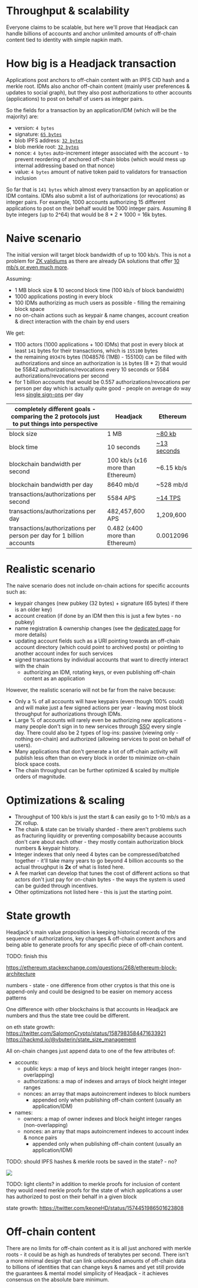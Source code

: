 # Throughput & scalability

Everyone claims to be scalable, but here we'll prove that Headjack can handle billions of accounts and anchor unlimited amounts of off-chain content tied to identity with simple napkin math.

<!-- toc -->

<!-- measuring performance, throughput & latency is hard but here we will provide a simplistic view
https://a16zcrypto.com/why-blockchain-performance-is-hard-to-measure/ -->

<!-- We believe a credible path to billions and worldwide adoption is necessary as part of the story -->

# How big is a Headjack transaction

Applications post anchors to off-chain content with an IPFS CID hash and a merkle root. IDMs also anchor off-chain content (mainly user preferences & updates to social graph), but they also post authorizations to other accounts (applications) to post on behalf of users as integer pairs.

So the fields for a transaction by an application/IDM (which will be the majority) are:
- version: `4 bytes`
- signature: [`65 bytes`](https://ethvigil.com/docs/eth_sign_example_code/#recovering-the-message-signer-in-the-smart-contract)
- blob IPFS address: [`32 bytes`](https://proto.school/anatomy-of-a-cid/01)
- blob merkle root: [`32 bytes`](https://www.mycryptopedia.com/merkle-tree-merkle-root-explained/)
- nonce: `4 bytes` auto-increment integer associated with the account - to prevent reordering of anchored off-chain blobs (which would mess up internal addressing based on that nonce)
- value: `4 bytes` amount of native token paid to validators for transaction inclusion

So far that is `141 bytes` which almost every transaction by an application or IDM contains. IDMs also submit a list of authorizations (or revocations) as integer pairs. For example, 1000 accounts authorizing 15 different applications to post on their behalf would be 1000 integer pairs. Assuming 8 byte integers (up to 2^64) that would be 8 * 2 * 1000 = 16k bytes.

# Naive scenario

The initial version will target block bandwidth of up to 100 kb/s. This is not a problem for [ ZK validiums](https://twitter.com/eshita/status/1546911451125649408) as there are already DA solutions that offer [10 mb/s or even much more](https://twitter.com/apolynya/status/1517137629334056960).

Assuming:
- 1 MB block size & 10 second block time (100 kb/s of block bandwidth)
- 1000 applications posting in every block
- 100 IDMs authorizing as much users as possible - filling the remaining block space
- no on-chain actions such as keypair & name changes, account creation & direct interaction with the chain by end users

We get:
- 1100 actors (1000 applications + 100 IDMs) that post in every block at least `141` bytes for their transactions, which is `155100` bytes
- the remaining `893476` bytes (1048576 (1MB) - 155100) can be filled with authorizations and since an authorization is `16` bytes (8 * 2) that would be 55842 authorizations/revocations every 10 seconds or 5584 authorizations/revocations per second
- for 1 billion accounts that would be 0.557 authorizations/revocations per person per day which is actually quite good - people on average do way less [single sign-ons](https://en.wikipedia.org/wiki/Single_sign-on) per day

|completely different goals - comparing the 2 protocols just to put things into perspective                                                                       | Headjack                            | Ethereum                                                                      |
|-----------------------------------------------------------------------|-------------------------------------|-------------------------------------------------------------------------------|
| block size                                                            | 1 MB                                | [ ~80 kb ]( https://etherscan.io/chart/blocksize )                            |
| block time                                                            | 10 seconds                          | [ ~13 seconds ]( https://ycharts.com/indicators/ethereum_average_block_time ) |
| blockchain bandwidth per second                                                  | 100 kb/s (x16 more than Ethereum)   | ~6.15 kb/s                                                                    |
| blockchain bandwidth per day                                                     | 8640 mb/d                           | ~528 mb/d                                                                     |
| transactions/authorizations per second                                | 5584 APS                               | [ ~14 TPS ]( https://blockchair.com/ethereum/charts/transactions-per-second ) |
| transactions/authorizations per day                                   | 482,457,600 APS                          | 1,209,600                                                                       |
| transactions/authorizations per person per day for 1 billion accounts | 0.482 (x400 more than Ethereum) | 0.0012096                                                                     |

<!-- Ethereum
- transactions per block: ~180
- single transaction size on average including calldata: 300-700 bytes -->

# Realistic scenario

The naive scenario does not include on-chain actions for specific accounts such as:
- keypair changes (new pubkey (32 bytes) + signature (65 bytes) if there is an older key)
- account creation (if done by an IDM then this is just a few bytes - no pubkey)
- name registration & ownership changes (see the [dedicated page](handles.md) for more details)
- updating account fields such as a URI pointing towards an off-chain account directory (which could point to archived posts) or pointing to another account index for such services
- signed transactions by individual accounts that want to directly interact with the chain
    - authorizing an IDM, rotating keys, or even publishing off-chain content as an application

However, the realistic scenario will not be far from the naive because:
- Only a % of all accounts will have keypairs (even though 100% could) and will make just a few signed actions per year - leaving most block throughput for authorizations through IDMs.
- Large % of accounts will rarely even be authorizing new applications - many people don't sign in to new services through [SSO](https://en.wikipedia.org/wiki/Single_sign-on) every single day. There could also be 2 types of log-ins: passive (viewing only - nothing on-chain) and authorized (allowing services to post on behalf of users).
- Many applications that don't generate a lot of off-chain activity will publish less often than on every block in order to minimize on-chain block space costs.
- The chain throughput can be further optimized & scaled by multiple orders of magnitude.

# Optimizations & scaling

- Throughput of 100 kb/s is just the start & can easily go to 1-10 mb/s as a ZK rollup.
- The chain & state can be trivially sharded - there aren't problems such as fracturing liquidity or preventing composability because accounts don't care about each other - they mostly contain authorization block numbers & keypair history.
- Integer indexes that only need 4 bytes can be compressed/batched together - it'll take many years to go beyond 4 billion accounts so the actual throughput is **2x** of what is listed here.
- A fee market can develop that tunes the cost of different actions so that actors don't just pay for on-chain bytes - the ways the system is used can be guided through incentives.
- Other optimizations not listed here - this is just the starting point.

# State growth

Headjack's main value proposition is keeping historical records of the sequence of authorizations, key changes & off-chain content anchors and being able to generate proofs for any specific piece of off-chain content.

TODO: finish this

https://ethereum.stackexchange.com/questions/268/ethereum-block-architecture

numbers - state - one difference from other cryptos is that this one is append-only and could be designed to be easier on memory access patterns

One difference with other blockchains is that accounts in Headjack are numbers and thus the state tree could be different.


on eth state growth:
https://twitter.com/SalomonCrypto/status/1587983584471633921
https://hackmd.io/@vbuterin/state_size_management


All on-chain changes just append data to one of the few attributes of:
- accounts:
    - public keys: a map of keys and block height integer ranges (non-overlapping) <!-- - could be a different data structure -->
    - authorizations: a map of indexes and arrays of block height integer ranges
    - nonces: an array that maps autoincrement indexes to block numbers
        - appended only when publishing off-chain content (usually an application/IDM)
- names:
    - owners: a map of owner indexes and block height integer ranges (non-overlapping)
    - nonces: an array that maps autoincrement indexes to account index & nonce pairs
        - appended only when publishing off-chain content (usually an application/IDM)

TODO: should IPFS hashes & merkle roots be saved in the state?
    - no?

<img src="/img/account_name_state.png"/>

<!-- 

The growth of the chain and the state will differ by a few things:


One difference between Headjack and financial blockchains is that they don't force historical records into the state whereas that is the main value proposition of Headjack.



This is a solution that is provably possible and better and can only get better in time with further innovation and scaling


The goal is to avoid congestion and provide enough bandwidth in a predictable way for web scale



This could be a concern when Headjack takes over the world - if blocks are 10 mb once every 10 seconds the chain would grow by 86 gb/day. However, 

The processing of the state machine is minimal - orders of magnitude less complexity & compute compared to generalized smart contract platforms

The state growth will be slower than the blockchain growth because:

- an on-chain authorization is a pair of integers while only 1 integer goes into the state


goal: no congestion


a tiny core on which we have consensus can be used to cryptographically anchor & link unlimited amounts of data - the entire web - a few terabytes (tiny is relative - compared to the data) of materialized blockchain state including the absolute bare minimum of historic.

- state doesn't need to store the merkle roots & IPFS hashes - merkle proofs can contain block numbers & block hashes -->

TODO: light clients? in addition to merkle proofs for inclusion of content they would need merkle proofs for the state of which applications a user has authorized to post on their behalf in a given block

state growth:
https://twitter.com/keoneHD/status/1574451986501623808

# Off-chain content

There are no limits for off-chain content as it is all just anchored with merkle roots - it could be as high as hundreds of terabytes per second. There isn't a more minimal design that can link unbounded amounts of off-chain data to billions of identities that can change keys & names and yet still provide the guarantees & mental model simplicity of Headjack - it achieves consensus on the absolute bare minimum.

<!-- validium

This design for a specialized blockchain can scale practically as much as necessary due to the compactness of service messages and the triviality of sharding the blockchain as there would be close to 0 cross-shard communication (`"X follows Y"` only affects `X`) and that is [provable with easy to grasp napkin math](numbers.md).

data availability guarantees don't need to be as strong as for finance - it won't be fatal to revert a few blocks of activity if data is unavailable -->

<!--
If handles are permanent to shards then their allocation to shards can be managed in the beacon chain and it can be consulted when following urls to content - so that the shard idx doesn't have to be in the urls
-->